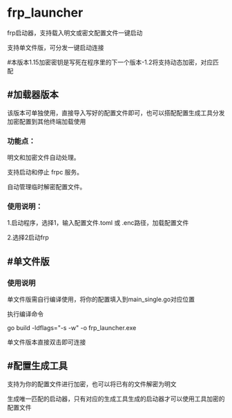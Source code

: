 # frp_launcher

frp启动器，支持载入明文或密文配置文件一键启动

支持单文件版，可分发一键启动连接

#本版本1.15加密密钥是写死在程序里的下一个版本-1.2将支持动态加密，对应匹配

## #加载器版本

该版本可单独使用，直接导入写好的配置文件即可，也可以搭配配置生成工具分发加密配置到其他终端加载使用

### 功能点：

明文和加密文件自动处理。

支持启动和停止 frpc 服务。

自动管理临时解密配置文件。

### 使用说明：

1.启动程序，选择1，输入配置文件.toml 或 .enc路径，加载配置文件

2.选择2启动frp

## #单文件版

### 使用说明

单文件版需自行编译使用，将你的配置填入到main_single.go对应位置

执行编译命令

go build -ldflags="-s -w" -o frp_launcher.exe

单文件版本直接双击即可连接

## #配置生成工具

支持为你的配置文件进行加密，也可以将已有的文件解密为明文

生成唯一匹配的启动器，只有对应的生成工具生成的启动器才可以使用工具加密的配置文件
